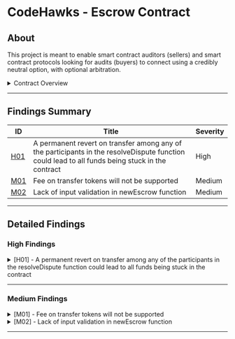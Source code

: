 # CodeHawks - Escrow Contract

## About

This project is meant to enable smart contract auditors (sellers) and smart contract protocols looking for audits (buyers) to connect using a credibly neutral option, with optional arbitration.

<details>
  <summary>Contract Overview</summary>

### Actors

- Buyer: The purchaser of services, in this scenario, a project purchasing an audit.
- Seller: The seller of services, in this scenario, an auditor willing to audit a project.
- Arbiter: An impartial, trusted actor who can resolve disputes between the Buyer and Seller.​Design considerations
- The Arbiter is only compensated the arbiterFee amount if a dispute occurs.
- Once a dispute has been initiated it can not be canceled.
- ERC777 tokens should not be used as tokens for the Escrow contract given that it enables a malicious buyer to DOS Escrow::resolveDispute
- In case a smart contract calls EscrowFactory::newEscrow, given that the caller of this contract is in control of the salt, frontrunning is a possibility.​

### Workflows

Create an Escrow

- Buyer approves the payment contract to be handled by EscrowFactory.
- Buyer calls EscrowFactory::newEscrow, inputs:
	- The price.
	- The payment token.
	- The seller (auditor or person in charge of the audit).
	Arbiter.
	- Arbiter fee: Fee to pay in case of a dispute is initialized.
	- Salt: for create2 Escrow deployment.

Expected sucessful workflow

- The buyer creates an Escrow contract through EscrowFactory::newEscrow, depositing the funds.
- The seller sends the buyer the report (off-chain).
- The buyer acknowledges this report on-chain by calling Escrow::confirmReceipt. This sends the funds to the seller.

​Expected dispute workflow

- The buyer creates an Escrow contract through EscrowFactory::newEscrow, depositing the funds.
- For any reason, the buyer or the seller can initiate a dispute through Escrow::initiateDispute.
- The arbiter confers with both parties offchain. Arbiter then calls Escrow::resolveDispute, reimbursing either side accordingly, emptying the Escrow.​
  
</details>

---

## Findings Summary

| ID  | Title                            | Severity   |
|-----|----------------------------------|------------|
| [H01](#h01---xxx) | A permanent revert on transfer among any of the participants in the resolveDispute function could lead to all funds being stuck in the contract                              | High       |
| [M01](#m01---xxx) | Fee on transfer tokens will not be supported                              | Medium     |
| [M02](#m02---xxx) | Lack of input validation in newEscrow function                              | Medium     |

---

## Detailed Findings

### High Findings

<details>
  <summary><a id="h01---xxx"></a>[H01] - A permanent revert on transfer among any of the participants in the resolveDispute function could lead to all funds being stuck in the contract</summary>
  
  <br>

## **Severity:** 
  
- High Risk

## **Relevant GitHub Links:** 

- https://github.com/Cyfrin/2023-07-escrow/blob/65a60eb0773803fa0be4ba72defaec7d8567bccc/src/Escrow.sol#L109

## **Summary:** 

- In the resolveDispute function of the Escrow contract, all funds are distributed in the same function among the participants using a push over pull method. One revert could lead to locking all funds in the worst case. To mitigate this, it is recommended to use a pull over push strategy and have a different function for each transfer.

## **Vulnerability Details:** 

- In the resolveDispute function of the Escrow contract, tokens could fail to transfer due to various reasons. For instance, the token of choice could:

  - Implement an admin-controlled address blocklist (e.g., USDC and USDT), which can cause a revert on the resolveDispute function. This could lead to funds getting locked in the contract, or necessitate sending funds to other users first to avoid getting stuck.

  - Have callbacks that allow malicious users to DOS dispute resolutions, as mentioned in the Known Issues section.

- Consider the most adverse scenario:

  - The escrow has moved into the dispute stage, and the arbiter, who has set a fee greater than zero, is either blocked by the token in use or intentionally disrupts the transfer in a DoS attack. This would cause the transfer operation to consistently fail, leading to a situation where the function cannot execute successfully. As a result, all the funds will remain indefinitely locked within the contract.
  
## **Impact:** 

- Impact: High, as essential functionality in the protocol could fail.

- Likelihood: Low, as a specific type of ERC20 token must be used and one of the above conditions must be met.

## **Tools Used:** 

- Manual analysis

## **Recommendation:** 

- To mitigate this issue, consider using a pull over push strategy to send tokens and separate each transfer. This can be implemented as follows:

- Set the final values in the resolveDispute function:

```solidity
//state variables
uint private buyerShare;
uint private sellerShare;
uint private arbiterShare;

function resolveDispute(uint256 buyerAward) external onlyArbiter nonReentrant inState(State.Disputed) {
		tokenBalance = i_tokenContract.balanceOf(address(this));
        // existing code...

        if (buyerAward > 0) {
			buyerShare = buyerAward;
        }

		if (i_arbiterFee > 0) {
            arbiterShare = i_arbiterFee
        }

		uint currTotal = buyerShare + arbiterShare

        if (tokenBalance - currTotal > 0) {
            sellerShare = tokenBalance - currTotal
        }
}
```

- Create individual claim functions for each user:

```solidity
function buyerClaim() external inState(State.resolved) {
		if (buyerShare > 0) {
            i_tokenContract.safeTransfer(i_buyer, buyerShare);
			buyerShare = 0;
        }
}
```

```solidity
function sellerClaim() external inState(State.resolved) {
		if (sellerShare > 0) {
            i_tokenContract.safeTransfer(i_seller, sellerShare);
			sellerShare = 0
        }
}
```

```solidity
function arbiterClaim() external inState(State.resolved) {
		if (arbiterShare > 0) {
            i_tokenContract.safeTransfer(i_arbiter, arbiterShare);
			arbiterShare = 0;
        }
}
```
- These changes will limit the scope of potential issues. If a transfer fails, it will only affect the single user, rather than all users. Additionally, it can help to mitigate the effects of a known issue where malicious users can DOS dispute resolutions.

</details>

---

### Medium Findings

<details>
  <summary><a id="m01---xxx"></a>[M01] - Fee on transfer tokens will not be supported</summary>
  
  <br>

## **Severity:** 

- Medium Risk

## **Relevant GitHub Links:** 

- https://github.com/Cyfrin/2023-07-escrow/blob/65a60eb0773803fa0be4ba72defaec7d8567bccc/src/EscrowFactory.sol#L20

- https://github.com/Cyfrin/2023-07-escrow/blob/65a60eb0773803fa0be4ba72defaec7d8567bccc/src/Escrow.sol#L44

## **Summary:** 

- The current implementation of the escrow contract does not support tokens that take a fee on transfer. This is because the contract checks if the balance of the contract is greater then the specified price parameter, which will not be the case for tokens that deduct a fee on transfer.

- While this is not an issue at the present time, as many widely-used tokens do not charge a fee, it could become a significant constraint in the future. If popular tokens (such as USDT and USDC) decide to implement a transfer fee, the protocol's regular usability would be severely limited. Consequently, the protocol's user base could be greatly reduced.

## **Vulnerability Details:** 

- In the escrow contracts constructor, a check is performed to ensure that the balance of the escrow contract matches or is greater then the specified price. However, for tokens that deduct a fee on transfer, the balance will be less than the price, causing the function to revert. This effectively means that tokens which employ a transfer fee cannot be used with the current contract implementation.

```solidity
if (tokenContract.balanceOf(address(this)) < price) revert Escrow__MustDeployWithTokenBalance();
```
  
## **Impact:** 

- It will not be possible to use fee on transfer tokens regularly within the protocol

## **Tools Used:** 

- Manual analysis

## **Recommendation:** 

- To address this issue, you could modify the contract to accommodate fee-on-transfer tokens.

- Alternatively, If accommodating fee-on-transfer tokens is not a priority, it would be helpful to clearly document this limitation in the contract comments and any user-facing documentation.

- One work around on the user side would be to have them send extra tokens to the precomputed address before calling the newEscrow function

</details>

<details>
  <summary><a id="m02---xxx"></a>[M02] - Lack of input validation in newEscrow function</summary>
  
  <br>

## **Severity:** 

- Medium Risk

## **Relevant GitHub Links:** 

- https://github.com/Cyfrin/2023-07-escrow/blob/65a60eb0773803fa0be4ba72defaec7d8567bccc/src/EscrowFactory.sol#L20

## **Summary:** 

- The newEscrow function lacks input validation checks

	- The arbiter address should be validated to ensure it is not the same as the buyer or seller address. The arbiter is expected to be an impartial, trusted actor who can resolve disputes between the buyer and seller. If the arbiter is also the buyer or seller, this impartiality is compromised.

## **Vulnerability Details:** 

- If the arbiter is also the buyer or seller, it could lead to disputes being resolved unfairly. This is contrary to the intended role of the arbiter as an impartial third party.
  
## **Impact:** 

- The lack of these input validations could lead to disputes being unfairly resolved

## **Tools Used:** 

- Manual analysis

## **Recommendation:** 

- To mitigate these issues, consider adding the following validation checks in the newEscrow function:

```solidity
function newEscrow(
    uint256 price,
    IERC20 tokenContract,
    address seller,
    address arbiter,
    uint256 arbiterFee,
    bytes32 salt
) external returns (IEscrow) {
    require(arbiter != buyer && arbiter != seller, "Arbiter must be different from buyer and seller");
    
    // rest of the function code
}
```
</details>

---

</details>

